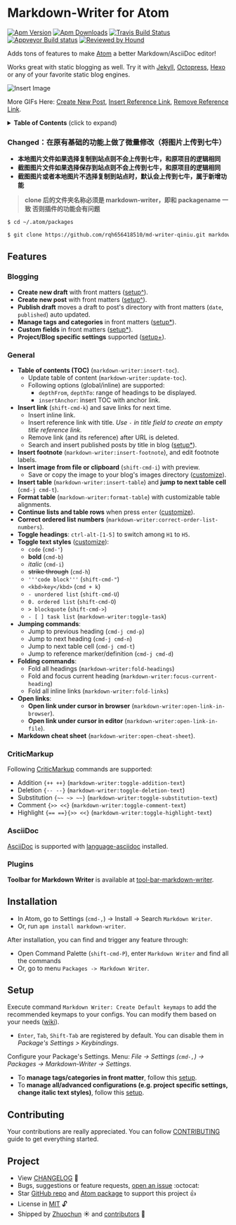 # Markdown-Writer for Atom

[![Apm Version](https://img.shields.io/apm/v/markdown-writer.svg)](https://atom.io/packages/markdown-writer)
[![Apm Downloads](https://img.shields.io/apm/dm/markdown-writer.svg)](https://atom.io/packages/markdown-writer)
[![Travis Build Status](https://travis-ci.org/zhuochun/md-writer.svg?branch=master)](https://travis-ci.org/zhuochun/md-writer)
[![Appveyor Build status](https://ci.appveyor.com/api/projects/status/fv1unuiac1umt44f?svg=true)](https://ci.appveyor.com/project/zhuochun/md-writer)
[![Reviewed by Hound](https://img.shields.io/badge/Reviewed_by-Hound-8E64B0.svg)](https://houndci.com)

Adds tons of features to make [Atom](https://atom.io/) a better Markdown/AsciiDoc editor!

Works great with static blogging as well. Try it with [Jekyll](http://jekyllrb.com/), [Octopress](http://octopress.org/), [Hexo](http://hexo.io/) or any of your favorite static blog engines.

![Insert Image](http://i.imgur.com/s9ekMns.gif)

More GIFs Here: [Create New Post](http://i.imgur.com/BwntxhB.gif), [Insert Reference Link](http://i.imgur.com/L67TqyF.gif), [Remove Reference Link](http://i.imgur.com/TglzeJV.gif).

<details>
  <summary><strong>Table of Contents</strong> (click to expand)</summary>

<!-- TOC depthFrom:2 -->

- [Features](#features)
  - [Blogging](#blogging)
  - [General](#general)
  - [CriticMarkup](#criticmarkup)
  - [AsciiDoc](#asciidoc)
  - [Plugins](#plugins)
- [Installation](#installation)
- [Setup](#setup)
- [Contributing](#contributing)
- [Project](#project)

<!-- /TOC -->

</details>

### Changed：在原有基础的功能上做了微量修改（将图片上传到七牛）

- **本地图片文件如果选择复制到站点则不会上传到七牛，和原项目的逻辑相同**
- **截图图片文件如果选择保存到站点则不会上传到七牛，和原项目的逻辑相同**
- **截图图片或者本地图片不选择复制到站点时，默认会上传到七牛，属于新增功能**

> **clone 后的文件夹名称必须是 markdown-writer，即和 packagename 一致 否则插件的功能会有问题**

``` bash
$ cd ~/.atom/packages

$ git clone https://github.com/rqh656418510/md-writer-qiniu.git markdown-writer
```

## Features

### Blogging

- **Create new draft** with front matters ([setup^][ca8870d7]).
- **Create new post** with front matters ([setup^][ca8870d7]).
- **Publish draft** moves a draft to post's directory with front matters (`date`, `published`) auto updated.
- **Manage tags and categories** in front matters ([setup*][9be76601]).
- **Custom fields** in front matters ([setup*][9be76601]).
- **Project/Blog specific settings** supported ([setup+][1561ed4c]).

[ca8870d7]: https://github.com/zhuochun/md-writer/wiki/Quick-Start "Markdown-Writer Setup Guide"
[9be76601]: https://github.com/zhuochun/md-writer/wiki/Settings-for-Front-Matters "Setup Tags/Categories/Posts"
[1561ed4c]: https://github.com/zhuochun/md-writer/wiki/Settings#project-specific-settings "Project Specific Settings"

### General

- **Table of contents (TOC)** (`markdown-writer:insert-toc`).
  - Update table of content (`markdown-writer:update-toc`).
  - Following options (global/inline) are supported:
    - `depthFrom`, `depthTo`: range of headings to be displayed.
    - `insertAnchor`: insert TOC with anchor link.
- **Insert link** (`shift-cmd-k`) and save links for next time.
  - Insert inline link.
  - Insert reference link with title. _Use `-` in title field to create an empty title reference link._
  - Remove link (and its reference) after URL is deleted.
  - Search and insert published posts by title in blog ([setup*][9be76601]).
- **Insert footnote** (`markdown-writer:insert-footnote`), and edit footnote labels.
- **Insert image from file or clipboard** (`shift-cmd-i`) with preview.
  - Save or copy the image to your blog's images directory ([customize][e6198daa]).
- **Insert table** (`markdown-writer:insert-table`) and **jump to next table cell** (`cmd-j cmd-t`).
- **Format table** (`markdown-writer:format-table`) with customizable table alignments.
- **Continue lists and table rows** when press `enter` ([customize][adaa9527]).
- **Correct ordered list numbers** (`markdown-writer:correct-order-list-numbers`).
- **Toggle headings**: `ctrl-alt-[1-5]` to switch among `H1` to `H5`.
- **Toggle text styles** ([customize][7ddaeaf4]):
  - `code` (`cmd-'`)
  - **bold** (`cmd-b`)
  - _italic_ (`cmd-i`)
  - ~~strike through~~ (`cmd-h`)
  - `'''code block'''` (`shift-cmd-"`)
  - `<kbd>key</kbd>` (`cmd + k`)
  - `- unordered list` (`shift-cmd-U`)
  - `0. ordered list` (`shift-cmd-O`)
  - `> blockquote` (`shift-cmd->`)
  - `- [ ] task list` (`markdown-writer:toggle-task`)
- **Jumping commands**:
  - Jump to previous heading (`cmd-j cmd-p`)
  - Jump to next heading (`cmd-j cmd-n`)
  - Jump to next table cell (`cmd-j cmd-t`)
  - Jump to reference marker/definition (`cmd-j cmd-d`)
- **Folding commands**:
  - Fold all headings (`markdown-writer:fold-headings`)
  - Fold and focus current heading (`markdown-writer:focus-current-heading`)
  - Fold all inline links (`markdown-writer:fold-links`)
- **Open links**:
  - **Open link under cursor in browser** (`markdown-writer:open-link-in-browser`).
  - **Open link under cursor in editor** (`markdown-writer:open-link-in-file`).
- **Markdown cheat sheet** (`markdown-writer:open-cheat-sheet`).

[adaa9527]: https://github.com/zhuochun/md-writer/wiki/Settings#use-different-unordered-list-styles "Customizations"
[e6198daa]: https://github.com/zhuochun/md-writer/wiki/Settings#change-image-directory "Change Image Directory"

### CriticMarkup

Following [CriticMarkup][f99bc01e] commands are supported:

- Addition `{++ ++}` (`markdown-writer:toggle-addition-text`)
- Deletion `{-- --}` (`markdown-writer:toggle-deletion-text`)
- Substitution `{~~ ~> ~~}` (`markdown-writer:toggle-substitution-text`)
- Comment `{>> <<}` (`markdown-writer:toggle-comment-text`)
- Highlight `{== ==}{>> <<}` (`markdown-writer:toggle-highlight-text`)

[f99bc01e]: http://criticmarkup.com/users-guide.php "CriticMarkup"

### AsciiDoc

[AsciiDoc][0e2299b8] is supported with [language-asciidoc][2f0cb1f9] installed.

[0e2299b8]: https://asciidoctor.org/docs/asciidoc-syntax-quick-reference/ "AsciiDoc Quick Reference"
[2f0cb1f9]: https://atom.io/packages/language-asciidoc "AsciiDoc Language Package for Atom"

### Plugins

**Toolbar for Markdown Writer** is available at [tool-bar-markdown-writer][82a2aced].

[82a2aced]: https://atom.io/packages/tool-bar-markdown-writer "Toobar for Markdown Writer"

## Installation

- In Atom, go to Settings (`cmd-,`) -> Install -> Search `Markdown Writer`.
- Or, run `apm install markdown-writer`.

After installation, you can find and trigger any feature through:

- Open Command Palette (`shift-cmd-P`), enter `Markdown Writer` and find all the commands
- Or, go to menu `Packages -> Markdown Writer`.

## Setup

Execute command `Markdown Writer: Create Default keymaps` to add the recommended keymaps to your configs. You can modify them based on your needs ([wiki][31ebd53f]).

- `Enter`, `Tab`, `Shift-Tab` are registered by default. You can disable them in _Package's Settings > Keybindings_.

Configure your Package's Settings. Menu: _File -> Settings (`cmd-,`) -> Packages -> Markdown-Writer -> Settings_.

- To **manage tags/categories in front matter**, follow this [setup][35eb9cc2].
- To **manage all/advanced configurations (e.g. project specific settings, change italic text styles)**, follow this [setup][7ddaeaf4].

[31ebd53f]: https://github.com/zhuochun/md-writer/wiki/Settings-for-Keymaps "Settings for Keymaps"
[3ecd2daa]: https://github.com/atom/settings-view/issues/356 "Viewing a package's settings should activate it"
[35eb9cc2]: https://github.com/zhuochun/md-writer/wiki/Settings-for-Front-Matters "Settings for Front Matters"
[7ddaeaf4]: https://github.com/zhuochun/md-writer/wiki/Settings "Settings"

## Contributing

Your contributions are really appreciated. You can follow [CONTRIBUTING](https://github.com/zhuochun/md-writer/blob/master/CONTRIBUTING.md) guide to get everything started.

## Project

- View [CHANGELOG][e45121fa] :notebook_with_decorative_cover:
- Bugs, suggestions or feature requests, [open an issue][e6ad7ed1] :octocat:
- Star [GitHub repo][e8960946] and [Atom package][91a1b9c2] to support this project :+1:
- License in [MIT][6a9a3773] :unlock:
- Shipped by [Zhuochun][41ae693b] :sunny: and [contributors][f303810e] :clap:

[e45121fa]: https://github.com/zhuochun/md-writer/blob/master/CHANGELOG.md
[e6ad7ed1]: https://github.com/zhuochun/md-writer/issues
[6a9a3773]: https://github.com/zhuochun/md-writer/blob/master/LICENSE.md
[41ae693b]: https://github.com/zhuochun
[f303810e]: https://github.com/zhuochun/md-writer/graphs/contributors
[e8960946]: https://github.com/zhuochun/md-writer
[91a1b9c2]: https://atom.io/packages/markdown-writer
